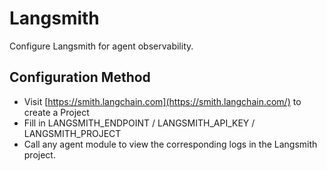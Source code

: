 # Langsmith

Configure Langsmith for agent observability.

## Configuration Method

- Visit [https://smith.langchain.com](https://smith.langchain.com/) to create a Project
- Fill in LANGSMITH_ENDPOINT / LANGSMITH_API_KEY / LANGSMITH_PROJECT
- Call any agent module to view the corresponding logs in the Langsmith project.

